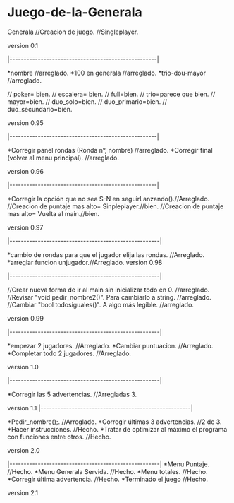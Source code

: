 # Juego-de-la-Generala
Generala
//Creacion de juego.
//Singleplayer.

version 0.1

|----------------------------------------------------|

*nombre //arreglado.
*100 en generala //arreglado.
*trio-dou-mayor //arreglado.

// poker= bien.
// escalera= bien.
// full=bien.
// trio=parece que bien.
// mayor=bien.
// duo_solo=bien.
// duo_primario=bien.
// duo_secundario=bien.

version 0.95

|----------------------------------------------------|

*Corregir panel rondas (Ronda n°, nombre) //arreglado.
*Corregir final (volver al menu principal). //arreglado.

version 0.96

|----------------------------------------------------|

*Corregir la opción que no sea S-N en seguirLanzando().//Arreglado.
//Creacion de puntaje mas alto= Sinpleplayer.//bien.
//Creacion de puntaje mas alto= Vuelta al main.//bien.

version 0.97

|-----------------------------------------------------|

*cambio de rondas para que el jugador elija las rondas. //Arreglado.
*arreglar funcion unjugador.//Arreglado.
version 0.98

|-----------------------------------------------------|

//Crear nueva forma de ir al main sin inicializar todo en 0. //arreglado.
//Revisar "void pedir_nombre2()". Para cambiarlo a string. //arreglado.
//Cambiar "bool todosiguales()". A algo más legible. //arreglado.

version 0.99

|-----------------------------------------------------|

*empezar 2 jugadores. //Arreglado.
*Cambiar puntuacion. //Arreglado.
*Completar todo 2 jugadores. //Arreglado.

version 1.0

|-----------------------------------------------------|

*Corregir las 5 advertencias. //Arregladas 3.

version 1.1
|-----------------------------------------------------|

*Pedir_nombre();. //Arreglado.
*Corregir últimas 3 advertencias. //2 de 3.
*Hacer instrucciones. //Hecho.
*Tratar de optimizar al máximo el programa con funciones entre otros. //Hecho.

version 2.0

|-----------------------------------------------------|
*Menu Puntaje. //Hecho.
*Menu Generala Servida. //Hecho.
*Menu totales. //Hecho.
*Corregir última advertencia. //Hecho.
*Terminado el juego //Hecho.

version 2.1
